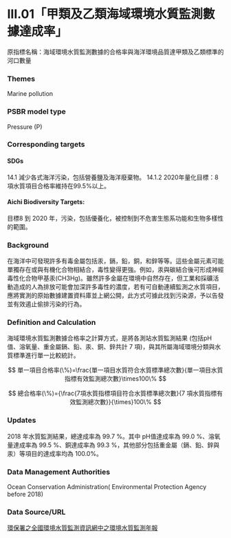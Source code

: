# III.01「甲類及乙類海域環境水質監測數據達成率」
原指標名稱：海域環境水質監測數據的合格率與海洋環境品質達甲類及乙類標準的河口數量

<script type="text/javascript" src="http://cdn.mathjax.org/mathjax/latest/MathJax.js?config=TeX-AMS-MML_HTMLorMML"></script>

### Themes
Marine pollution
### PSBR model type
Pressure (P)
### Corresponding targets
#### SDGs
14.1 減少各式海洋污染，包括營養鹽及海洋廢棄物。 14.1.2 2020年量化目標：8項水質項目合格率維持在99.5%以上。
#### Aichi Biodiversity Targets:
目標8 到 2020 年，污染，包括優養化，被控制到不危害生態系功能和生物多樣性的範圍。
### Background
在海洋中可發現許多有毒金屬包括汞，鎘，鉛，銅，和鋅等等。這些金屬元素可能單獨存在或與有機化合物相結合，毒性變得更強。例如，汞與碳結合後可形成神經毒性化合物甲基汞(CH3Hg)。雖然許多金屬在環境中自然存在，但工業和採礦活動造成的人為排放可能會加深許多毒性的濃度，若有可自動連續監測之水質項目，應將實測的原始數據建置資料庫並上網公開，此方式可據此找到污染源，予以告發並有效遏止偷排污染的行為。
### Definition and Calculation
海域環境水質監測數據合格率之計算方式，是將各測站水質監測結果 (包括pH值、溶氧量、重金屬鎘、鉛、汞、銅、鋅共計 7 項)，與其所屬海域環境分類與水質標準進行單一比較統計。

$$ 單一項目合格率(\%)=\frac{單一項目水質符合水質標準總次數}{單一項目水質指標有效監測總次數}\times100\% $$

$$ 總合格率(\%)={\frac{7項水質指標項目符合水質標準總次數}{7 項水質指標有效監測總次數}}{\times}100\% $$

### Updates
2018 年水質監測結果，總達成率為 99.7 %。其中 pH值達成率為 99.0 %、溶氧量達成率為 99.5 %、銅達成率為 99.3 %，其他部分包括重金屬（鎘、鉛、鋅與汞）等項目的達成率均為 100.0%。
### Data Management Authorities
Ocean Conservation Administration( Environmental Protection Agency before 2018)
### Data Source/URL
[環保署之全國環境水質監測資訊網中之環境水質監測年報](https://wq.epa.gov.tw/Code/Report/ReportList.aspx)
